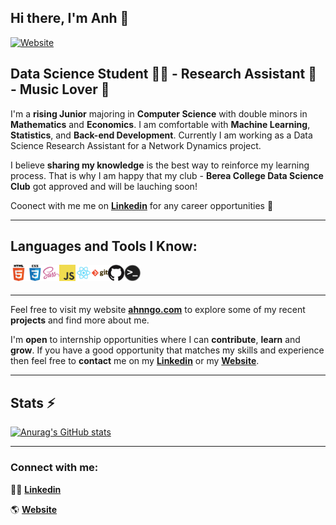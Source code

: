 <!-- <img src="https://media-exp1.licdn.com/dms/image/C4E16AQELzyFEyK9W8A/profile-displaybackgroundimage-shrink_350_1400/0/1631182670615?e=1636588800&v=beta&t=Vg4CGg7fzybyR_dScRlbSPJqwC7LHJltc2vfYmtoA_U" alt="Banner of Anh Ngo | ahnngo"> -->

## Hi there, I'm Anh 👋

[![Website](https://img.shields.io/badge/AHNNGO.COM-UP-brightgreen)](https://anh-ngo-poftfolio.netlify.app/)

## Data Science Student 👨‍💻 - Research Assistant 🚀 - Music Lover 🎵

I'm a **rising Junior** majoring in **Computer Science** with double minors in **Mathematics** and **Economics**.  I am comfortable with **Machine Learning**, **Statistics**, and **Back-end Development**. Currently I am working as a Data Science Research Assistant for a Network Dynamics project.

I believe **sharing my knowledge** is the best way to reinforce my learning process. That is why I am happy that my club - **Berea College Data Science Club** got approved and will be lauching soon!

Coonect with me me on **[Linkedin](https://linkedin.com/in/ahnngo)** for any career opportunities 🚀

---

## **Languages and Tools I Know**:


<img align="left" alt="HTML5" width="26px" src="https://raw.githubusercontent.com/github/explore/80688e429a7d4ef2fca1e82350fe8e3517d3494d/topics/html/html.png" />
<img align="left" alt="CSS3" width="26px" src="https://raw.githubusercontent.com/github/explore/80688e429a7d4ef2fca1e82350fe8e3517d3494d/topics/css/css.png" /> 
<img align="left" alt="Sass" width="26px" src="https://raw.githubusercontent.com/github/explore/80688e429a7d4ef2fca1e82350fe8e3517d3494d/topics/sass/sass.png" />
<img align="left" alt="JavaScript" width="26px" src="https://raw.githubusercontent.com/github/explore/80688e429a7d4ef2fca1e82350fe8e3517d3494d/topics/javascript/javascript.png" /> 
<img align="left" alt="React" width="26px" src="https://raw.githubusercontent.com/github/explore/80688e429a7d4ef2fca1e82350fe8e3517d3494d/topics/react/react.png" /> 

<img align="left" alt="Git" width="26px" src="https://raw.githubusercontent.com/github/explore/80688e429a7d4ef2fca1e82350fe8e3517d3494d/topics/git/git.png" />
<img align="left" alt="GitHub" width="26px" src="https://raw.githubusercontent.com/github/explore/78df643247d429f6cc873026c0622819ad797942/topics/github/github.png" />
<img align="left" alt="Terminal" width="26px" src="https://raw.githubusercontent.com/github/explore/80688e429a7d4ef2fca1e82350fe8e3517d3494d/topics/terminal/terminal.png" />

<br />
<br />

---

Feel free to visit my website **[ahnngo.com](https://anh-ngo-poftfolio.netlify.app/)** to explore some of my recent **projects** and find more about me.

I'm **open** to internship opportunities where I can **contribute**, **learn** and **grow**. If you have a good opportunity that matches my skills and experience then feel free to **contact** me on my **[Linkedin](https://linkedin.com/in/ahnngo)** or my **[Website](https://anh-ngo-poftfolio.netlify.app/)**.


---

## **Stats** ⚡

[![Anurag's GitHub stats](https://github-readme-stats.vercel.app/api?username=ahnngo)](https://github.com/anuraghazra/github-readme-stats)


---

### Connect with me:


👨‍💼 **[Linkedin](https://linkedin.com/in/ahnngo)**

🌎 **[Website]([https://rammaheshwari.com/](https://anh-ngo-poftfolio.netlify.app/))**
